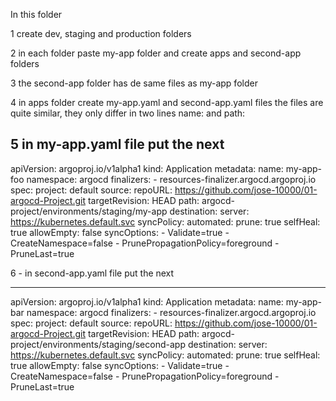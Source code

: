 In this folder

1 create dev, staging and production folders

2 in each folder paste my-app folder and create apps and second-app folders

3 the second-app folder has de same files as my-app folder

4 in apps folder create my-app.yaml and second-app.yaml files
the files are quite similar, they only differ in two lines
name:
and
path:


5 in my-app.yaml file put the next
---
apiVersion: argoproj.io/v1alpha1
kind: Application
metadata:
  name: my-app-foo
  namespace: argocd
  finalizers:
    - resources-finalizer.argocd.argoproj.io
spec:
  project: default
  source:
    repoURL: https://github.com/jose-10000/01-argocd-Project.git
    targetRevision: HEAD
    path: argocd-project/environments/staging/my-app
  destination:
    server: https://kubernetes.default.svc
  syncPolicy:
    automated:
      prune: true
      selfHeal: true
      allowEmpty: false
    syncOptions:
      - Validate=true
      - CreateNamespace=false
      - PrunePropagationPolicy=foreground
      - PruneLast=true


6 - in second-app.yaml file put the next

---
apiVersion: argoproj.io/v1alpha1
kind: Application
metadata:
  name: my-app-bar
  namespace: argocd
  finalizers:
    - resources-finalizer.argocd.argoproj.io
spec:
  project: default
  source:
    repoURL: https://github.com/jose-10000/01-argocd-Project.git
    targetRevision: HEAD
    path: argocd-project/environments/staging/second-app
  destination:
    server: https://kubernetes.default.svc
  syncPolicy:
    automated:
      prune: true
      selfHeal: true
      allowEmpty: false
    syncOptions:
      - Validate=true
      - CreateNamespace=false
      - PrunePropagationPolicy=foreground
      - PruneLast=true


